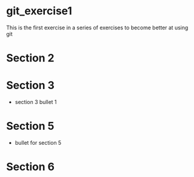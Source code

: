# git_exercise1
This is the first exercise in a series of exercises to become better at using git
# Section 2
# Section 3
- section 3 bullet 1
# Section 5
- bullet for section 5
# Section 6
